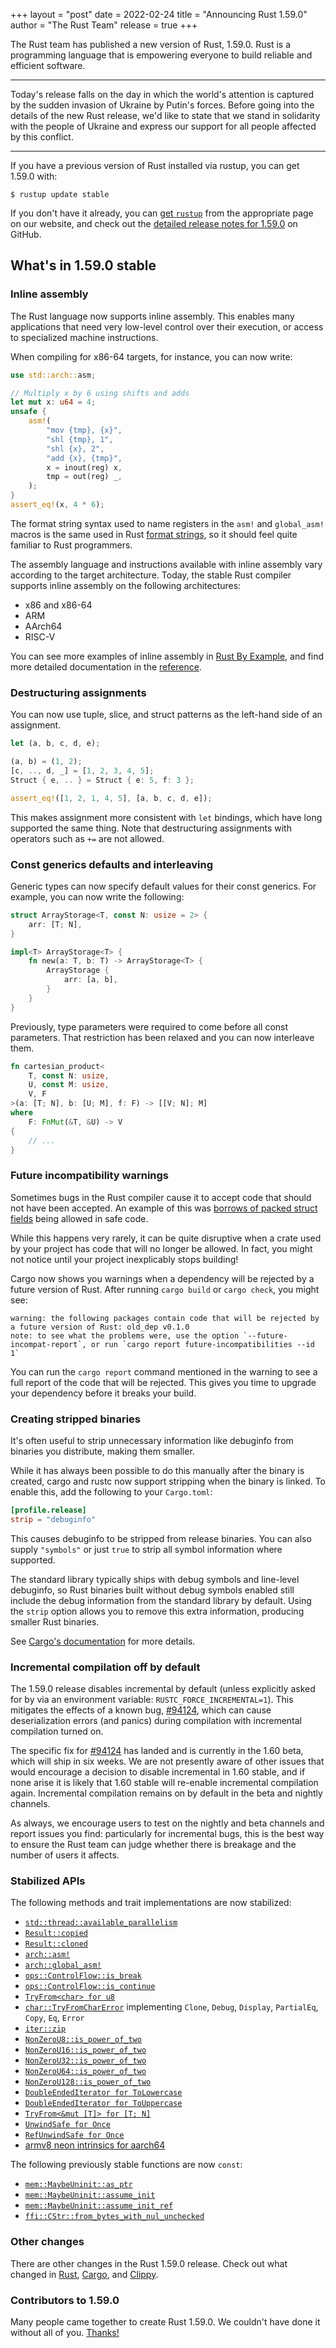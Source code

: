 +++
layout = "post"
date = 2022-02-24
title = "Announcing Rust 1.59.0"
author = "The Rust Team"
release = true
+++

The Rust team has published a new version of Rust, 1.59.0. Rust is a programming
language that is empowering everyone to build reliable and efficient software.

---

Today's release falls on the day in which the world's attention is captured by
the sudden invasion of Ukraine by Putin's forces. Before going into the details
of the new Rust release, we'd like to state that we stand in solidarity with the
people of Ukraine and express our support for all people affected by this
conflict.

----

If you have a previous version of Rust installed via rustup, you can get 1.59.0
with:

```console
$ rustup update stable
```

If you don't have it already, you can [get `rustup`][install]
from the appropriate page on our website, and check out the
[detailed release notes for 1.59.0][notes] on GitHub.

[install]: https://www.rust-lang.org/install.html
[notes]: https://github.com/rust-lang/rust/blob/master/RELEASES.md#version-1590-2022-02-24

## What's in 1.59.0 stable

### Inline assembly

The Rust language now supports inline assembly. This enables many applications
that need very low-level control over their execution, or access to
specialized machine instructions.

When compiling for x86-64 targets, for instance, you can now write:

```rust
use std::arch::asm;

// Multiply x by 6 using shifts and adds
let mut x: u64 = 4;
unsafe {
    asm!(
        "mov {tmp}, {x}",
        "shl {tmp}, 1",
        "shl {x}, 2",
        "add {x}, {tmp}",
        x = inout(reg) x,
        tmp = out(reg) _,
    );
}
assert_eq!(x, 4 * 6);
```

The format string syntax used to name registers in the `asm!` and `global_asm!`
macros is the same used in Rust [format strings], so it should feel quite familiar
to Rust programmers.

The assembly language and instructions available with inline assembly vary
according to the target architecture. Today, the stable Rust compiler supports
inline assembly on the following architectures:

* x86 and x86-64
* ARM
* AArch64
* RISC-V

You can see more examples of inline assembly in [Rust By Example][asm-example],
and find more detailed documentation in the [reference][asm-reference].

[asm-example]: https://doc.rust-lang.org/nightly/rust-by-example/unsafe/asm.html
[asm-reference]: https://doc.rust-lang.org/nightly/reference/inline-assembly.html
[format strings]: https://doc.rust-lang.org/stable/std/fmt/

### Destructuring assignments

You can now use tuple, slice, and struct patterns as the left-hand side of an
assignment.

```rust
let (a, b, c, d, e);

(a, b) = (1, 2);
[c, .., d, _] = [1, 2, 3, 4, 5];
Struct { e, .. } = Struct { e: 5, f: 3 };

assert_eq!([1, 2, 1, 4, 5], [a, b, c, d, e]);
```

This makes assignment more consistent with `let` bindings, which have long
supported the same thing. Note that destructuring assignments with operators
such as `+=` are not allowed.

### Const generics defaults and interleaving

Generic types can now specify default values for their const generics. For
example, you can now write the following:

```rust
struct ArrayStorage<T, const N: usize = 2> {
    arr: [T; N],
}

impl<T> ArrayStorage<T> {
    fn new(a: T, b: T) -> ArrayStorage<T> {
        ArrayStorage {
            arr: [a, b],
        }
    }
}
```

Previously, type parameters were required to come before all const parameters.
That restriction has been relaxed and you can now interleave them.

```rust
fn cartesian_product<
    T, const N: usize,
    U, const M: usize,
    V, F
>(a: [T; N], b: [U; M], f: F) -> [[V; N]; M]
where
    F: FnMut(&T, &U) -> V
{
    // ...
}
```

### Future incompatibility warnings

Sometimes bugs in the Rust compiler cause it to accept code that should not
have been accepted. An example of this was [borrows of packed struct
fields][packed_borrows] being allowed in safe code.

[packed_borrows]: https://github.com/rust-lang/rust/issues/46043

While this happens very rarely, it can be quite disruptive when a crate used by
your project has code that will no longer be allowed. In fact, you might not
notice until your project inexplicably stops building!

Cargo now shows you warnings when a dependency will be rejected by a future
version of Rust. After running `cargo build` or `cargo check`, you might see:

```
warning: the following packages contain code that will be rejected by a future version of Rust: old_dep v0.1.0
note: to see what the problems were, use the option `--future-incompat-report`, or run `cargo report future-incompatibilities --id 1`
```

You can run the `cargo report` command mentioned in the warning to see a full
report of the code that will be rejected. This gives you time to upgrade your
dependency before it breaks your build.

### Creating stripped binaries

It's often useful to strip unnecessary information like debuginfo from binaries
you distribute, making them smaller.

While it has always been possible to do this manually after the binary is
created, cargo and rustc now support stripping when the binary is linked. To
enable this, add the following to your `Cargo.toml`:

```toml
[profile.release]
strip = "debuginfo"
```

This causes debuginfo to be stripped from release binaries. You can also supply
`"symbols"` or just `true` to strip all symbol information where supported.

The standard library typically ships with debug symbols and line-level
debuginfo, so Rust binaries built without debug symbols enabled still include
the debug information from the standard library by default. Using the `strip`
option allows you to remove this extra information, producing smaller Rust
binaries.

See [Cargo's documentation][cargo-docs] for more details.

[cargo-docs]: https://doc.rust-lang.org/beta/cargo/reference/profiles.html#strip

### Incremental compilation off by default

The 1.59.0 release disables incremental by default (unless explicitly asked for
by via an environment variable: `RUSTC_FORCE_INCREMENTAL=1`). This mitigates
the effects of a known bug, [#94124], which can cause deserialization errors (and panics) during compilation
with incremental compilation turned on.

The specific fix for [#94124] has landed and is currently in the 1.60 beta,
which will ship in six weeks. We are not presently aware of other issues that
would encourage a decision to disable incremental in 1.60 stable, and if none
arise it is likely that 1.60 stable will re-enable incremental compilation
again. Incremental compilation remains on by default in the beta and nightly
channels.

As always, we encourage users to test on the nightly and beta channels and
report issues you find: particularly for incremental bugs, this is the best way
to ensure the Rust team can judge whether there is breakage and the number of
users it affects.

[#94124]: https://github.com/rust-lang/rust/issues/94124

### Stabilized APIs

The following methods and trait implementations are now stabilized:

- [`std::thread::available_parallelism`][available_parallelism]
- [`Result::copied`][result-copied]
- [`Result::cloned`][result-cloned]
- [`arch::asm!`][asm]
- [`arch::global_asm!`][global_asm]
- [`ops::ControlFlow::is_break`][is_break]
- [`ops::ControlFlow::is_continue`][is_continue]
- [`TryFrom<char> for u8`][try_from_char_u8]
- [`char::TryFromCharError`][try_from_char_err]
  implementing `Clone`, `Debug`, `Display`, `PartialEq`, `Copy`, `Eq`, `Error`
- [`iter::zip`][zip]
- [`NonZeroU8::is_power_of_two`][is_power_of_two8]
- [`NonZeroU16::is_power_of_two`][is_power_of_two16]
- [`NonZeroU32::is_power_of_two`][is_power_of_two32]
- [`NonZeroU64::is_power_of_two`][is_power_of_two64]
- [`NonZeroU128::is_power_of_two`][is_power_of_two128]
- [`DoubleEndedIterator for ToLowercase`][lowercase]
- [`DoubleEndedIterator for ToUppercase`][uppercase]
- [`TryFrom<&mut [T]> for [T; N]`][tryfrom_ref_arr]
- [`UnwindSafe for Once`][unwindsafe_once]
- [`RefUnwindSafe for Once`][refunwindsafe_once]
- [armv8 neon intrinsics for aarch64][stdarch/1266]

The following previously stable functions are now `const`:

- [`mem::MaybeUninit::as_ptr`][muninit_ptr]
- [`mem::MaybeUninit::assume_init`][muninit_init]
- [`mem::MaybeUninit::assume_init_ref`][muninit_init_ref]
- [`ffi::CStr::from_bytes_with_nul_unchecked`][cstr_from_bytes]

### Other changes

There are other changes in the Rust 1.59.0 release. Check out what changed in
[Rust](https://github.com/rust-lang/rust/blob/master/RELEASES.md#version-1590-2022-02-24),
[Cargo](https://doc.rust-lang.org/nightly/cargo/CHANGELOG.html#cargo-159-2022-02-24),
and [Clippy](https://github.com/rust-lang/rust-clippy/blob/master/CHANGELOG.md#rust-159).

### Contributors to 1.59.0

Many people came together to create Rust 1.59.0.
We couldn't have done it without all of you.
[Thanks!](https://thanks.rust-lang.org/rust/1.59.0/)

[cstr_from_bytes]: https://doc.rust-lang.org/stable/std/ffi/struct.CStr.html#method.from_bytes_with_nul_unchecked
[muninit_ptr]: https://doc.rust-lang.org/stable/std/mem/union.MaybeUninit.html#method.as_ptr
[muninit_init]: https://doc.rust-lang.org/stable/std/mem/union.MaybeUninit.html#method.assume_init
[muninit_init_ref]: https://doc.rust-lang.org/stable/std/mem/union.MaybeUninit.html#method.assume_init_ref
[unwindsafe_once]: https://doc.rust-lang.org/stable/std/sync/struct.Once.html#impl-UnwindSafe
[refunwindsafe_once]: https://doc.rust-lang.org/stable/std/sync/struct.Once.html#impl-RefUnwindSafe
[tryfrom_ref_arr]: https://doc.rust-lang.org/stable/std/convert/trait.TryFrom.html#impl-TryFrom%3C%26%27_%20mut%20%5BT%5D%3E
[lowercase]: https://doc.rust-lang.org/stable/std/char/struct.ToLowercase.html#impl-DoubleEndedIterator
[uppercase]: https://doc.rust-lang.org/stable/std/char/struct.ToUppercase.html#impl-DoubleEndedIterator
[try_from_char_err]: https://doc.rust-lang.org/stable/std/char/struct.TryFromCharError.html
[available_parallelism]: https://doc.rust-lang.org/stable/std/thread/fn.available_parallelism.html
[result-copied]: https://doc.rust-lang.org/stable/std/result/enum.Result.html#method.copied
[result-cloned]: https://doc.rust-lang.org/stable/std/result/enum.Result.html#method.cloned
[option-copied]: https://doc.rust-lang.org/stable/std/result/enum.Option.html#method.copied
[option-cloned]: https://doc.rust-lang.org/stable/std/result/enum.Option.html#method.cloned
[asm]: https://doc.rust-lang.org/stable/core/arch/macro.asm.html
[global_asm]: https://doc.rust-lang.org/stable/core/arch/macro.global_asm.html
[is_break]: https://doc.rust-lang.org/stable/std/ops/enum.ControlFlow.html#method.is_break
[is_continue]: https://doc.rust-lang.org/stable/std/ops/enum.ControlFlow.html#method.is_continue
[try_from_char_u8]: https://doc.rust-lang.org/stable/std/primitive.char.html#impl-TryFrom%3Cchar%3E
[zip]: https://doc.rust-lang.org/stable/std/iter/fn.zip.html
[is_power_of_two8]: https://doc.rust-lang.org/stable/core/num/struct.NonZeroU8.html#method.is_power_of_two
[is_power_of_two16]: https://doc.rust-lang.org/stable/core/num/struct.NonZeroU16.html#method.is_power_of_two
[is_power_of_two32]: https://doc.rust-lang.org/stable/core/num/struct.NonZeroU32.html#method.is_power_of_two
[is_power_of_two64]: https://doc.rust-lang.org/stable/core/num/struct.NonZeroU64.html#method.is_power_of_two
[is_power_of_two128]: https://doc.rust-lang.org/stable/core/num/struct.NonZeroU128.html#method.is_power_of_two
[stdarch/1266]: https://github.com/rust-lang/stdarch/pull/1266
